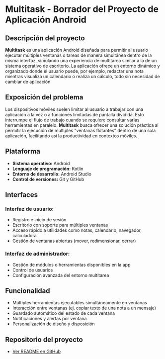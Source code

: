 # Multitask - Borrador del Proyecto de Aplicación Android

##  Descripción del proyecto

**Multitask** es una aplicación Android diseñada para permitir al usuario ejecutar múltiples ventanas o tareas de manera simultánea dentro de la misma interfaz, simulando una experiencia de multitarea similar a la de un sistema operativo de escritorio. La aplicación ofrece un entorno dinámico y organizado donde el usuario puede, por ejemplo, redactar una nota mientras visualiza un calendario o realiza un cálculo, todo sin necesidad de cambiar de aplicación.

##  Exposición del problema

Los dispositivos móviles suelen limitar al usuario a trabajar con una aplicación a la vez o a funciones limitadas de pantalla dividida. Esto interrumpe el flujo de trabajo cuando se requiere consultar varias herramientas en paralelo. **Multitask** busca ofrecer una solución práctica al permitir la ejecución de múltiples "ventanas flotantes" dentro de una sola aplicación, facilitando así la productividad en contextos móviles.

##  Plataforma

- **Sistema operativo:** Android
- **Lenguaje de programación:** Kotlin
- **Entorno de desarrollo:** Android Studio
- **Control de versiones:** Git y GitHub

##  Interfaces

### Interfaz de usuario:
- Registro e inicio de sesión
- Escritorio con soporte para múltiples ventanas
- Acceso rápido a utilidades como notas, calendario, navegador, calculadora
- Gestión de ventanas abiertas (mover, redimensionar, cerrar)

### Interfaz de administrador:
- Gestión de módulos o herramientas disponibles en la app
- Control de usuarios
- Configuración avanzada del entorno multitarea

##  Funcionalidad

- Múltiples herramientas ejecutables simultáneamente en ventanas
- Interacción entre ventanas (ej. copiar texto de una nota a un mensaje)
- Guardado automático del estado de cada ventana
- Notificaciones y alertas por ventana
- Personalización de diseño y disposición


##  Repositorio del proyecto

- [Ver README en GitHub](https://github.com/Dname24/MultyTask/edit/main/README.md)
